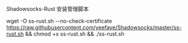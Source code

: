 Shadowsocks-Rust 安装管理脚本

wget -O ss-rust.sh --no-check-certificate https://raw.githubusercontent.com/yeefaye/Shadowsocks/master/ss-rust.sh && chmod +x ss-rust.sh && ./ss-rust.sh
